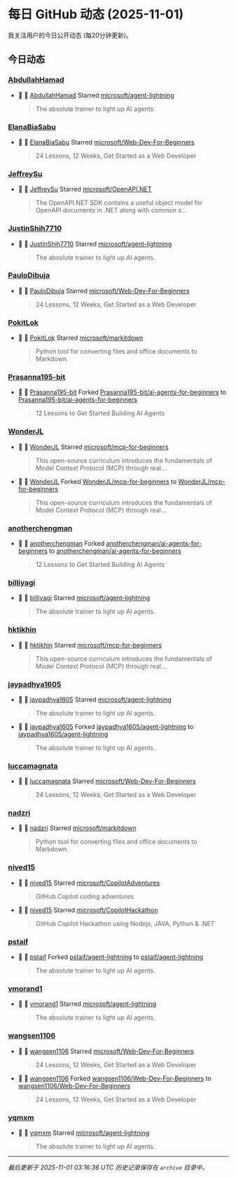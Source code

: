# 每日 GitHub 动态 (2025-11-01)

我关注用户的今日公开动态 (每20分钟更新)。

## 今日动态

### [AbdullahHamad](https://github.com/AbdullahHamad)
- 🌟 👤 [AbdullahHamad](https://github.com/AbdullahHamad) Starred [microsoft/agent-lightning](https://github.com/microsoft/agent-lightning)
  > The absolute trainer to light up AI agents.

### [ElanaBiaSabu](https://github.com/ElanaBiaSabu)
- 🌟 👤 [ElanaBiaSabu](https://github.com/ElanaBiaSabu) Starred [microsoft/Web-Dev-For-Beginners](https://github.com/microsoft/Web-Dev-For-Beginners)
  > 24 Lessons, 12 Weeks, Get Started as a Web Developer

### [JeffreySu](https://github.com/JeffreySu)
- 🌟 👤 [JeffreySu](https://github.com/JeffreySu) Starred [microsoft/OpenAPI.NET](https://github.com/microsoft/OpenAPI.NET)
  > The OpenAPI.NET SDK contains a useful object model for OpenAPI documents in .NET along with common s...

### [JustinShih7710](https://github.com/JustinShih7710)
- 🌟 👤 [JustinShih7710](https://github.com/JustinShih7710) Starred [microsoft/agent-lightning](https://github.com/microsoft/agent-lightning)
  > The absolute trainer to light up AI agents.

### [PauloDibuja](https://github.com/PauloDibuja)
- 🌟 👤 [PauloDibuja](https://github.com/PauloDibuja) Starred [microsoft/Web-Dev-For-Beginners](https://github.com/microsoft/Web-Dev-For-Beginners)
  > 24 Lessons, 12 Weeks, Get Started as a Web Developer

### [PokitLok](https://github.com/PokitLok)
- 🌟 👤 [PokitLok](https://github.com/PokitLok) Starred [microsoft/markitdown](https://github.com/microsoft/markitdown)
  > Python tool for converting files and office documents to Markdown.

### [Prasanna195-bit](https://github.com/Prasanna195-bit)
- 🍴 👤 [Prasanna195-bit](https://github.com/Prasanna195-bit) Forked [Prasanna195-bit/ai-agents-for-beginners](https://github.com/Prasanna195-bit/ai-agents-for-beginners) to [Prasanna195-bit/ai-agents-for-beginners](https://github.com/Prasanna195-bit/ai-agents-for-beginners)
  > 12 Lessons to Get Started Building AI Agents

### [WonderJL](https://github.com/WonderJL)
- 🌟 👤 [WonderJL](https://github.com/WonderJL) Starred [microsoft/mcp-for-beginners](https://github.com/microsoft/mcp-for-beginners)
  > This open-source curriculum introduces the fundamentals of Model Context Protocol (MCP) through real...
- 🍴 👤 [WonderJL](https://github.com/WonderJL) Forked [WonderJL/mcp-for-beginners](https://github.com/WonderJL/mcp-for-beginners) to [WonderJL/mcp-for-beginners](https://github.com/WonderJL/mcp-for-beginners)
  > This open-source curriculum introduces the fundamentals of Model Context Protocol (MCP) through real...

### [anotherchengman](https://github.com/anotherchengman)
- 🍴 👤 [anotherchengman](https://github.com/anotherchengman) Forked [anotherchengman/ai-agents-for-beginners](https://github.com/anotherchengman/ai-agents-for-beginners) to [anotherchengman/ai-agents-for-beginners](https://github.com/anotherchengman/ai-agents-for-beginners)
  > 12 Lessons to Get Started Building AI Agents

### [billiyagi](https://github.com/billiyagi)
- 🌟 👤 [billiyagi](https://github.com/billiyagi) Starred [microsoft/agent-lightning](https://github.com/microsoft/agent-lightning)
  > The absolute trainer to light up AI agents.

### [hktikhin](https://github.com/hktikhin)
- 🌟 👤 [hktikhin](https://github.com/hktikhin) Starred [microsoft/mcp-for-beginners](https://github.com/microsoft/mcp-for-beginners)
  > This open-source curriculum introduces the fundamentals of Model Context Protocol (MCP) through real...

### [jaypadhya1605](https://github.com/jaypadhya1605)
- 🌟 👤 [jaypadhya1605](https://github.com/jaypadhya1605) Starred [microsoft/agent-lightning](https://github.com/microsoft/agent-lightning)
  > The absolute trainer to light up AI agents.
- 🍴 👤 [jaypadhya1605](https://github.com/jaypadhya1605) Forked [jaypadhya1605/agent-lightning](https://github.com/jaypadhya1605/agent-lightning) to [jaypadhya1605/agent-lightning](https://github.com/jaypadhya1605/agent-lightning)
  > The absolute trainer to light up AI agents.

### [luccamagnata](https://github.com/luccamagnata)
- 🌟 👤 [luccamagnata](https://github.com/luccamagnata) Starred [microsoft/Web-Dev-For-Beginners](https://github.com/microsoft/Web-Dev-For-Beginners)
  > 24 Lessons, 12 Weeks, Get Started as a Web Developer

### [nadzri](https://github.com/nadzri)
- 🌟 👤 [nadzri](https://github.com/nadzri) Starred [microsoft/markitdown](https://github.com/microsoft/markitdown)
  > Python tool for converting files and office documents to Markdown.

### [nived15](https://github.com/nived15)
- 🌟 👤 [nived15](https://github.com/nived15) Starred [microsoft/CopilotAdventures](https://github.com/microsoft/CopilotAdventures)
  > GitHub Copilot coding adventures
- 🌟 👤 [nived15](https://github.com/nived15) Starred [microsoft/CopilotHackathon](https://github.com/microsoft/CopilotHackathon)
  > GitHub Copilot Hackathon using Nodejs, JAVA, Python & .NET

### [pstaif](https://github.com/pstaif)
- 🍴 👤 [pstaif](https://github.com/pstaif) Forked [pstaif/agent-lightning](https://github.com/pstaif/agent-lightning) to [pstaif/agent-lightning](https://github.com/pstaif/agent-lightning)
  > The absolute trainer to light up AI agents.

### [vmorand1](https://github.com/vmorand1)
- 🌟 👤 [vmorand1](https://github.com/vmorand1) Starred [microsoft/agent-lightning](https://github.com/microsoft/agent-lightning)
  > The absolute trainer to light up AI agents.

### [wangsen1106](https://github.com/wangsen1106)
- 🌟 👤 [wangsen1106](https://github.com/wangsen1106) Starred [microsoft/Web-Dev-For-Beginners](https://github.com/microsoft/Web-Dev-For-Beginners)
  > 24 Lessons, 12 Weeks, Get Started as a Web Developer
- 🍴 👤 [wangsen1106](https://github.com/wangsen1106) Forked [wangsen1106/Web-Dev-For-Beginners](https://github.com/wangsen1106/Web-Dev-For-Beginners) to [wangsen1106/Web-Dev-For-Beginners](https://github.com/wangsen1106/Web-Dev-For-Beginners)
  > 24 Lessons, 12 Weeks, Get Started as a Web Developer

### [yqmxm](https://github.com/yqmxm)
- 🌟 👤 [yqmxm](https://github.com/yqmxm) Starred [microsoft/agent-lightning](https://github.com/microsoft/agent-lightning)
  > The absolute trainer to light up AI agents.


---
*最后更新于 2025-11-01 03:16:36 UTC*
*历史记录保存在 `archive` 目录中。*
